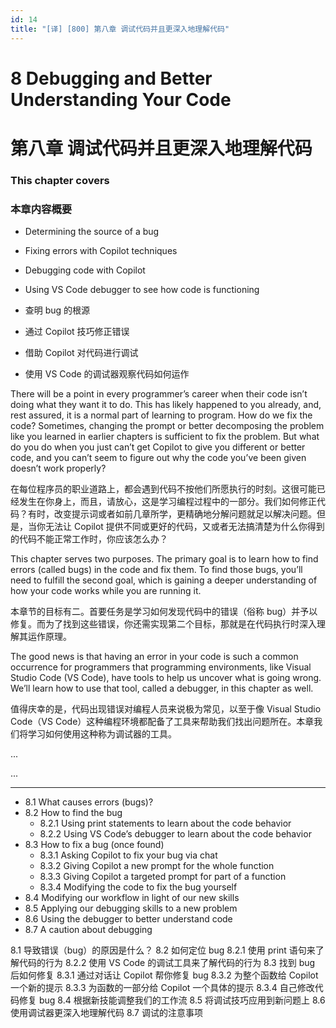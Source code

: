 ```yaml
---
id: 14
title: "[译] [800] 第八章 调试代码并且更深入地理解代码"
---
```


# 8 Debugging and Better Understanding Your Code
# 第八章 调试代码并且更深入地理解代码

### This chapter covers
### 本章内容概要

* Determining the source of a bug
* Fixing errors with Copilot techniques
* Debugging code with Copilot
* Using VS Code debugger to see how code is functioning

* 查明 bug 的根源
* 通过 Copilot 技巧修正错误
* 借助 Copilot 对代码进行调试
* 使用 VS Code 的调试器观察代码如何运作



There will be a point in every programmer’s career when their code isn’t doing what they want it to do. This has likely happened to you already, and, rest assured, it is a normal part of learning to program. How do we fix the code? Sometimes, changing the prompt or better decomposing the problem like you learned in earlier chapters is sufficient to fix the problem. But what do you do when you just can’t get Copilot to give you different or better code, and you can’t seem to figure out why the code you’ve been given doesn’t work properly?

在每位程序员的职业道路上，都会遇到代码不按他们所愿执行的时刻。这很可能已经发生在你身上，而且，请放心，这是学习编程过程中的一部分。我们如何修正代码？有时，改变提示词或者如前几章所学，更精确地分解问题就足以解决问题。但是，当你无法让 Copilot 提供不同或更好的代码，又或者无法搞清楚为什么你得到的代码不能正常工作时，你应该怎么办？

This chapter serves two purposes. The primary goal is to learn how to find errors (called bugs) in the code and fix them. To find those bugs, you’ll need to fulfill the second goal, which is gaining a deeper understanding of how your code works while you are running it.

本章节的目标有二。首要任务是学习如何发现代码中的错误（俗称 bug）并予以修复。而为了找到这些错误，你还需实现第二个目标，那就是在代码执行时深入理解其运作原理。

The good news is that having an error in your code is such a common occurrence for programmers that programming environments, like Visual Studio Code (VS Code), have tools to help us uncover what is going wrong. We’ll learn how to use that tool, called a debugger, in this chapter as well.

值得庆幸的是，代码出现错误对编程人员来说极为常见，以至于像 Visual Studio Code（VS Code）这种编程环境都配备了工具来帮助我们找出问题所在。本章我们将学习如何使用这种称为调试器的工具。

...

...

***

* 8.1 What causes errors (bugs)?
* 8.2 How to find the bug
	* 8.2.1 Using print statements to learn about the code behavior
	* 8.2.2 Using VS Code’s debugger to learn about the code behavior
* 8.3 How to fix a bug (once found)
	* 8.3.1 Asking Copilot to fix your bug via chat
	* 8.3.2 Giving Copilot a new prompt for the whole function
	* 8.3.3 Giving Copilot a targeted prompt for part of a function
	* 8.3.4 Modifying the code to fix the bug yourself
* 8.4 Modifying our workflow in light of our new skills
* 8.5 Applying our debugging skills to a new problem
* 8.6 Using the debugger to better understand code
* 8.7 A caution about debugging

<!-- -->

8.1 导致错误（bug）的原因是什么？
8.2 如何定位 bug
    8.2.1 使用 print 语句来了解代码的行为
    8.2.2 使用 VS Code 的调试工具来了解代码的行为
8.3 找到 bug 后如何修复
    8.3.1 通过对话让 Copilot 帮你修复 bug
    8.3.2 为整个函数给 Copilot 一个新的提示
    8.3.3 为函数的一部分给 Copilot 一个具体的提示
    8.3.4 自己修改代码修复 bug
8.4 根据新技能调整我们的工作流
8.5 将调试技巧应用到新问题上
8.6 使用调试器更深入地理解代码
8.7 调试的注意事项
